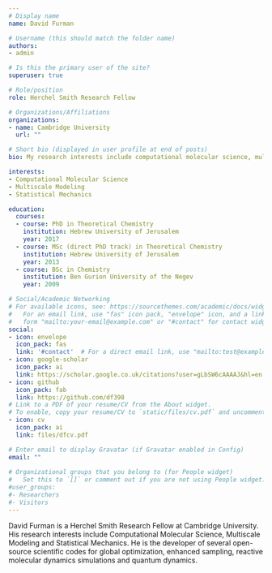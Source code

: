 ```yaml
---
# Display name
name: David Furman

# Username (this should match the folder name)
authors:
- admin

# Is this the primary user of the site?
superuser: true

# Role/position
role: Herchel Smith Research Fellow

# Organizations/Affiliations
organizations:
- name: Cambridge University
  url: ""

# Short bio (displayed in user profile at end of posts)
bio: My research interests include computational molecular science, multiscale modeling and statistical mechanics.

interests:
- Computational Molecular Science
- Multiscale Modeling
- Statistical Mechanics

education:
  courses:
  - course: PhD in Theoretical Chemistry
    institution: Hebrew University of Jerusalem
    year: 2017
  - course: MSc (direct PhD track) in Theoretical Chemistry
    institution: Hebrew University of Jerusalem
    year: 2013
  - course: BSc in Chemistry
    institution: Ben Gurion University of the Negev
    year: 2009

# Social/Academic Networking
# For available icons, see: https://sourcethemes.com/academic/docs/widgets/#icons
#   For an email link, use "fas" icon pack, "envelope" icon, and a link in the
#   form "mailto:your-email@example.com" or "#contact" for contact widget.
social:
- icon: envelope
  icon_pack: fas
  link: '#contact'  # For a direct email link, use "mailto:test@example.org".
- icon: google-scholar
  icon_pack: ai
  link: https://scholar.google.co.uk/citations?user=gLbSW6cAAAAJ&hl=en
- icon: github
  icon_pack: fab
  link: https://github.com/df398
# Link to a PDF of your resume/CV from the About widget.
# To enable, copy your resume/CV to `static/files/cv.pdf` and uncomment the lines below.  
- icon: cv
  icon_pack: ai
  link: files/dfcv.pdf

# Enter email to display Gravatar (if Gravatar enabled in Config)
email: ""
  
# Organizational groups that you belong to (for People widget)
#   Set this to `[]` or comment out if you are not using People widget.  
#user_groups:
#- Researchers
#- Visitors
---
```


David Furman is a Herchel Smith Research Fellow at Cambridge University. His research interests include Computational Molecular Science, Multiscale Modeling and Statistical Mechanics. He is the developer of several open-source scientific codes for global optimization, enhanced sampling, reactive molecular dynamics simulations and quantum dynamics. 

